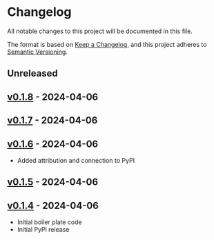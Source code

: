 # Changelog

All notable changes to this project will be documented in this file.

The format is based on [Keep a Changelog](https://keepachangelog.com/en/1.0.0/),
and this project adheres to [Semantic Versioning](https://semver.org/spec/v2.0.0.html).

## Unreleased

## [v0.1.8](https://github.com/ivanwilliammd/iderare-pheno/releases/tag/v0.1.8) - 2024-04-06

## [v0.1.7](https://github.com/ivanwilliammd/iderare-pheno/releases/tag/v0.1.7) - 2024-04-06

## [v0.1.6](https://github.com/ivanwilliammd/iderare-pheno/releases/tag/v0.1.6) - 2024-04-06
- Added attribution and connection to PyPI


## [v0.1.5](https://github.com/ivanwilliammd/iderare-pheno/releases/tag/v0.1.5) - 2024-04-06

## [v0.1.4](https://github.com/ivanwilliammd/iderare-pheno/releases/tag/v0.1.4) - 2024-04-06
- Initial boiler plate code
- Initial PyPi release